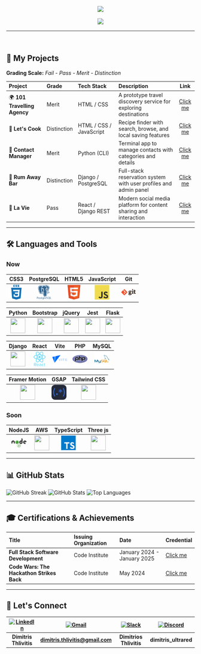 <p align="center">
  <img src="https://readme-typing-svg.demolab.com?font=Fira+Code&size=28&pause=1000&color=00F7FF&background=000000FF&center=true&vCenter=true&width=1000&lines=Dimitris+Thlivitis+%7C+Full+Stack+Developer;Coffee+%2B+Code+%2B+Community+%3D+Me;I+turn+ideas+into+web+apps+that+work+for+you;In+my+free+time%2C+you%27ll+find+me+learning+or+exploring;Athens+is+home+but+the+world+is+my+playground;Let%27s+make+something+amazing+%F0%9F%8C%9F">
</p>

<p align="center">
  <img src="https://media.giphy.com/media/xUPGGDNsLvqsBOhuU0/giphy.gif" width="1000">
</p>

---

<br>

## 🚀 My Projects
**Grading Scale:** *Fail - Pass - Merit - Distinction*

| Project | Grade | Tech Stack | Description | Link |
|:--------|:------|:-----------|:------------|:----:|
| 🌍 **101 Travelling Agency** | Merit | HTML / CSS | A prototype travel discovery service for exploring destinations | [Click me](https://github.com/Dimitris112/travel-agency-1st-official-project) |
| 🍳 **Let's Cook** | Distinction | HTML / CSS / JavaScript | Recipe finder with search, browse, and local saving features | [Click me](https://github.com/Dimitris112/lets-cook-pp2) |
| 📇 **Contact Manager** | Merit | Python (CLI) | Terminal app to manage contacts with categories and details | [Click me](https://github.com/Dimitris112/Contact-Manager-pp3) |
| 🍹 **Rum Away Bar** | Distinction | Django / PostgreSQL | Full-stack reservation system with user profiles and admin panel | [Click me](https://github.com/Dimitris112/rum-away-testp4) |
| 📸 **La Vie** | Pass | React / Django REST | Modern social media platform for content sharing and interaction | [Click me](https://github.com/Dimitris112/La-Vie-pp5) |

<hr>

## :hammer_and_wrench: **Languages and Tools**

### Now

| CSS3 | PostgreSQL | HTML5 | JavaScript | Git |
|:---:|:---:|:---:|:---:|:---:|
| <img src="https://github.com/devicons/devicon/blob/master/icons/css3/css3-plain-wordmark.svg" width="40" height="40"/> | <img src="https://github.com/devicons/devicon/blob/master/icons/postgresql/postgresql-plain-wordmark.svg" width="40" height="40"/> | <img src="https://github.com/devicons/devicon/blob/master/icons/html5/html5-original.svg" width="40" height="40"/> | <img src="https://github.com/devicons/devicon/blob/master/icons/javascript/javascript-original.svg" width="40" height="40"/> | <img src="https://github.com/devicons/devicon/blob/master/icons/git/git-original-wordmark.svg" width="40" height="40"/> |

| Python | Bootstrap | jQuery | Jest | Flask |
|:---:|:---:|:---:|:---:|:---:|
| <img src="https://cdn.jsdelivr.net/gh/devicons/devicon@latest/icons/python/python-original.svg" width="40" height="40"/> | <img src="https://cdn.jsdelivr.net/gh/devicons/devicon@latest/icons/bootstrap/bootstrap-original.svg" width="40" height="40"/> | <img src="https://cdn.jsdelivr.net/gh/devicons/devicon@latest/icons/jquery/jquery-original.svg" width="40" height="40"/> | <img src="https://cdn.jsdelivr.net/gh/devicons/devicon@latest/icons/jest/jest-plain.svg" width="40" height="40"/> | <img src="https://cdn.jsdelivr.net/gh/devicons/devicon@latest/icons/flask/flask-original.svg" width="40" height="40"/> |

| Django | React | Vite | PHP | MySQL |
|:---:|:---:|:---:|:---:|:---:|
| <img src="https://cdn.jsdelivr.net/gh/devicons/devicon@latest/icons/django/django-plain.svg" width="40" height="40"/> | <img src="https://github.com/devicons/devicon/blob/master/icons/react/react-original-wordmark.svg" width="40" height="40"/> | <img src="https://github.com/devicons/devicon/blob/master/icons/vite/vite-original-wordmark.svg" width="40" height="40"/> | <img src="https://github.com/devicons/devicon/blob/master/icons/php/php-original.svg" width="40" height="40"/> | <img src="https://github.com/devicons/devicon/blob/master/icons/mysql/mysql-original-wordmark.svg" width="40" height="40"/> |

| Framer Motion | GSAP | Tailwind CSS |
|:---:|:---:|:---:|
| <img src="https://cdn.jsdelivr.net/gh/devicons/devicon@latest/icons/framermotion/framermotion-original.svg" width="40" height="40"/> | <img src="https://raw.githubusercontent.com/tandpfun/skill-icons/main/icons/Regex-Dark.svg" width="40" height="40"/> | <img src="https://cdn.jsdelivr.net/gh/devicons/devicon@latest/icons/tailwindcss/tailwindcss-original.svg" width="40" height="40"/> | 

### Soon

| NodeJS | AWS | TypeScript | Three js |
|:---:|:---:|:---:|:---:|
| <img src="https://github.com/devicons/devicon/blob/master/icons/nodejs/nodejs-original-wordmark.svg" width="40" height="40"/> | <img src="https://cdn.jsdelivr.net/gh/devicons/devicon@latest/icons/amazonwebservices/amazonwebservices-original-wordmark.svg" width="40" height="40"/> | <img src="https://github.com/devicons/devicon/blob/master/icons/typescript/typescript-plain.svg" width="40" height="40"/> | <img src="https://cdn.jsdelivr.net/gh/devicons/devicon@latest/icons/threejs/threejs-original.svg" width="40" height="40"/> |

<hr>

## 📊 **GitHub Stats**

![GitHub Streak](https://github-readme-streak-stats.herokuapp.com?user=Dimitris112&theme=dark&mode=weekly)
![GitHub Stats](https://github-readme-stats.vercel.app/api?username=Dimitris112&show_icons=true&theme=gruvbox)
![Top Languages](https://github-readme-stats.vercel.app/api/top-langs/?username=Dimitris112&theme=gruvbox)

<hr>

## 🎓 Certifications & Achievements

| Title | Issuing Organization | Date | Credential |
|:-------------|:---------------------|:-----|:-----------|
| **Full Stack Software Development** | Code Institute | January 2024 - January 2025 | [Click me](https://www.credential.net/38711487-23ee-4b3c-aebf-2f4ae5a7405e#acc.HEMmpKdw) |
| **Code Wars: The Hackathon Strikes Back** | Code Institute | May 2024 | [Click me](https://api.eu.badgr.io/public/assertions/SNMdl7PuQaWFGTXDgBEGYA) |

<hr>


## 🤝 Let's Connect

| [![LinkedIn](https://img.icons8.com/color/48/000000/linkedin.png)](https://www.linkedin.com/in/dimitris-thlivitis) | [![Gmail](https://img.icons8.com/fluent/48/000000/gmail.png)](mailto:dimitris.thlivitis@gmail.com) | [![Slack](https://img.icons8.com/color/48/000000/slack--v2.png)](https://slack.com/) | [![Discord](https://img.icons8.com/color/48/000000/discord-logo.png)](https://discord.com/) |
|:--:|:--:|:--:|:--:|
| **Dimitris Thlivitis** | **dimitris.thlivitis@gmail.com** | **Dimitrios Thlivitis** | **dimitris_ultrared** |


<!-- ## **Visitors Count** 👀 -->
<!-- ![Visitor Count](https://visitor-badge.laobi.icu/badge?page_id=Dimitris112.Dimitris112) -->
